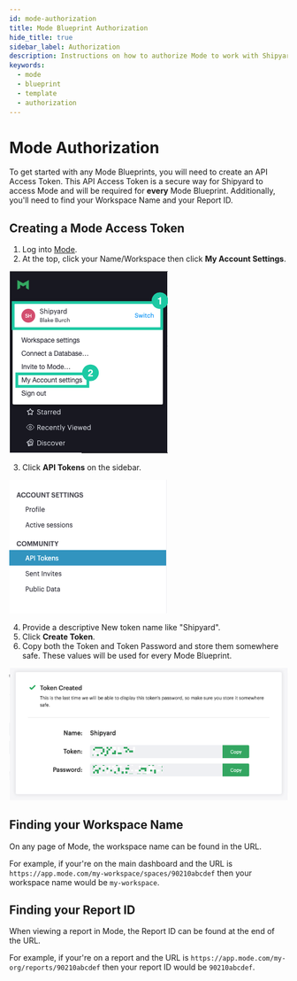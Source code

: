 ```yaml
---
id: mode-authorization
title: Mode Blueprint Authorization
hide_title: true
sidebar_label: Authorization
description: Instructions on how to authorize Mode to work with Shipyard's low-code Mode templates.
keywords:
  - mode
  - blueprint
  - template
  - authorization
---
```


# Mode Authorization

To get started with any Mode Blueprints, you will need to create an API Access Token. This API Access Token is a secure way for Shipyard to access Mode and will be required for **every** Mode Blueprint. Additionally, you'll need to find your Workspace Name and your Report ID.

## Creating a Mode Access Token
1. Log into [Mode](https://app.mode.com/).
2. At the top, click your Name/Workspace then click **My Account Settings**.

![Mode Account Settings](../../.gitbook/assets/shipyard_2022_08_16_17_24_42.png) 

3. Click **API Tokens** on the sidebar.

![Mode API Tokens](../../.gitbook/assets/shipyard_2022_08_16_17_25_28.png)

4. Provide a descriptive New token name like "Shipyard".
5. Click **Create Token**.
6. Copy both the Token and Token Password and store them somewhere safe. These values will be used for every Mode Blueprint.

![Create Mode Access Token](../../.gitbook/assets/shipyard_2022_08_16_17_28_00.png)

## Finding your Workspace Name
On any page of Mode, the workspace name can be found in the URL.

For example, if your're on the main dashboard and the URL is `https://app.mode.com/my-workspace/spaces/90210abcdef` then your workspace name would be `my-workspace`.

## Finding your Report ID
When viewing a report in Mode, the Report ID can be found at the end of the URL.

For example, if your're on a report and the URL is `https://app.mode.com/my-org/reports/90210abcdef` then your report ID would be `90210abcdef`.